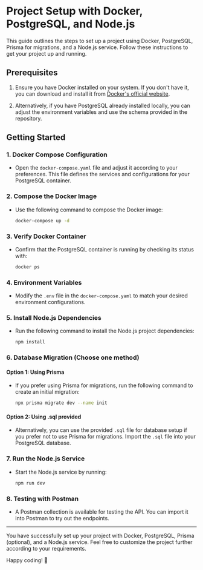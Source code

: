 # Project Setup with Docker, PostgreSQL, and Node.js

This guide outlines the steps to set up a project using Docker, PostgreSQL, Prisma for migrations, and a Node.js service. Follow these instructions to get your project up and running.

## Prerequisites

1. Ensure you have Docker installed on your system. If you don't have it, you can download and install it from [Docker's official website](https://www.docker.com/get-started).

2. Alternatively, if you have PostgreSQL already installed locally, you can adjust the environment variables and use the schema provided in the repository.

## Getting Started

### 1. Docker Compose Configuration

- Open the `docker-compose.yaml` file and adjust it according to your preferences. This file defines the services and configurations for your PostgreSQL container.

### 2. Compose the Docker Image

- Use the following command to compose the Docker image:

    ```bash
    docker-compose up -d
    ```

### 3. Verify Docker Container

- Confirm that the PostgreSQL container is running by checking its status with:

    ```bash
    docker ps
    ```

### 4. Environment Variables

- Modify the `.env` file in the `docker-compose.yaml` to match your desired environment configurations.

### 5. Install Node.js Dependencies

- Run the following command to install the Node.js project dependencies:

    ```bash
    npm install
    ```

### 6. Database Migration (Choose one method)

#### Option 1: Using Prisma

- If you prefer using Prisma for migrations, run the following command to create an initial migration:

    ```bash
    npx prisma migrate dev --name init
    ```

#### Option 2: Using .sql provided

- Alternatively, you can use the provided `.sql` file for database setup if you prefer not to use Prisma for migrations. Import the `.sql` file into your PostgreSQL database.

### 7. Run the Node.js Service

- Start the Node.js service by running:

    ```bash
    npm run dev
    ```

### 8. Testing with Postman

- A Postman collection is available for testing the API. You can import it into Postman to try out the endpoints.

---

You have successfully set up your project with Docker, PostgreSQL, Prisma (optional), and a Node.js service. Feel free to customize the project further according to your requirements.

Happy coding! 🚀

